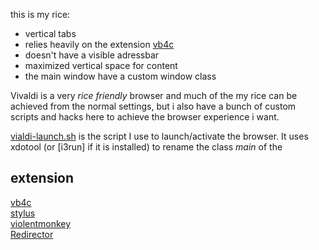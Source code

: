 this is my rice:

- vertical tabs
- relies heavily on the extension [vb4c]
- doesn't have a visible adressbar
- maximized vertical space for content
- the main window have a custom window class

Vivaldi is a very *rice friendly* browser and much of the my rice can be achieved from the normal settings, but i also have a bunch of custom scripts and hacks here to achieve the browser experience i want.

[vialdi-launch.sh](./vivaldi-launch.sh) is the script I use to launch/activate the browser. It uses xdotool (or [i3run] if it is installed) to rename the class *main* of the 
## extension

[vb4c]  
[stylus]  
[violentmonkey]  
[Redirector]  

[vb4c]: https://github.com/dcchambers/vb4c
[stylus]: https://github.com/openstyles/stylus
[violentmonkey]: https://violentmonkey.github.io/
[Redirector]: http://einaregilsson.com/redirector/
